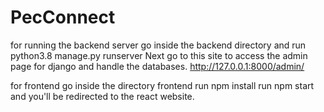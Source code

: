 # PecConnect


for running the backend server go inside the backend directory and run
python3.8 manage.py runserver
Next go to this site to access the admin page for django and handle the databases.
http://127.0.0.1:8000/admin/

for frontend go inside the directory frontend
run npm install
run npm start
and you'll be redirected to the react website.
